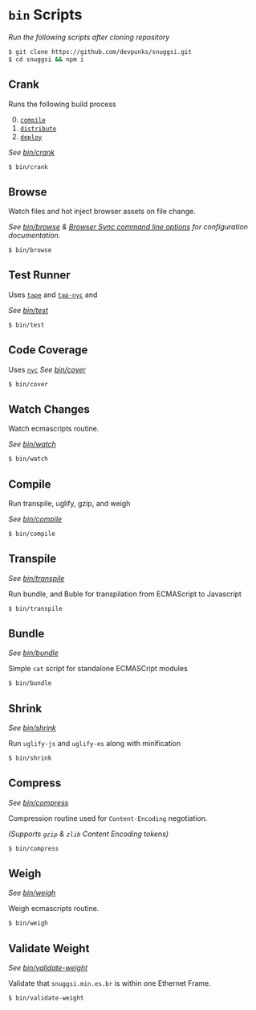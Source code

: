 # `bin` Scripts

_Run the following scripts after cloning repository_

```bash
$ git clone https://github.com/devpunks/snuggsi.git
$ cd snuggsi && npm i
```


## Crank
Runs the following build process

  0. [`compile`](#compile)
  1. [`distribute`](#distribute)
  2. [`deploy`](#deploy)

_See [bin/crank](crank)_
```bash
$ bin/crank
```


## Browse
Watch files and hot inject browser assets on file change.

_See [bin/browse](browse)
&amp; [Browser Sync command line options](https://www.browsersync.io/docs/options) for configuration documentation._

```bash
$ bin/browse
```


## Test Runner

Uses
[`tape`](https://github.com/substack/tape)
and
[`tap-nyc`](https://github.com/MegaArman/tap-nyc)
and

_See [bin/test](test)_

```bash
$ bin/test
```


## Code Coverage

Uses
[`nyc`](https://github.com/istanbuljs/nyc)
_See [bin/cover](cover)_

```bash
$ bin/cover
```


## Watch Changes
Watch ecmascripts routine.

_See [bin/watch](watch)_

```bash
$ bin/watch
```


## Compile
Run transpile, uglify, gzip, and weigh

_See [bin/compile](compile)_

```bash
$ bin/compile
```


## Transpile

_See [bin/transpile](transpile)_

Run bundle, and Buble for transpilation from ECMAScript to Javascript
```bash
$ bin/transpile
```


## Bundle

_See [bin/bundle](bundle)_

Simple `cat` script for standalone ECMASCript modules
```bash
$ bin/bundle
```


## Shrink

_See [bin/shrink](shrink)_

Run `uglify-js` and `uglify-es` along with minification
```bash
$ bin/shrink
```


## Compress

_See [bin/compress](compress)_

Compression routine used for `Content-Encoding`
negotiation.

_(Supports `gzip` & `zlib` Content Encoding tokens)_
```bash
$ bin/compress
```


## Weigh

_See [bin/weigh](weigh)_

Weigh ecmascripts routine.
```bash
$ bin/weigh
```


## Validate Weight

_See [bin/validate-weight](validate-weight)_

Validate that `snuggsi.min.es.br` is within one Ethernet Frame.

```bash
$ bin/validate-weight
```
